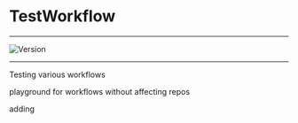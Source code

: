 # TestWorkflow

---

![Version](https://img.shields.io/badge/Version-2.0.12-brightgreen)

---

Testing various workflows

playground for workflows without affecting repos

adding


